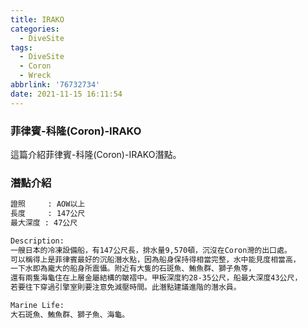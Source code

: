 ```yaml
---
title: IRAKO
categories:
  - DiveSite
tags:
  - DiveSite
  - Coron
  - Wreck
abbrlink: '76732734'
date: 2021-11-15 16:11:54
---
```

### 菲律賓-科隆(Coron)-IRAKO
<!--more-->
這篇介紹菲律賓-科隆(Coron)-IRAKO潛點。

### 潛點介紹
```sh
證照     : AOW以上
長度     : 147公尺
最大深度 : 47公尺

Description:
一艘日本的冷凍設備船，有147公尺長，排水量9,570頓，沉沒在Coron灣的出口處。
可以稱得上是菲律賓最好的沉船潛水點，因為船身保持得相當完整，水中能見度相當高，
一下水即為龐大的船身所震懾。附近有大隻的石斑魚、鮪魚群、獅子魚等，
還有兩隻海龜住在上層金屬結構的皺褶中。甲板深度約28-35公尺，船最大深度43公尺，
若要往下穿過引擎室則要注意免減壓時間。此潛點建議進階的潛水員。

Marine Life:
大石斑魚、鮪魚群、獅子魚、海龜。
```